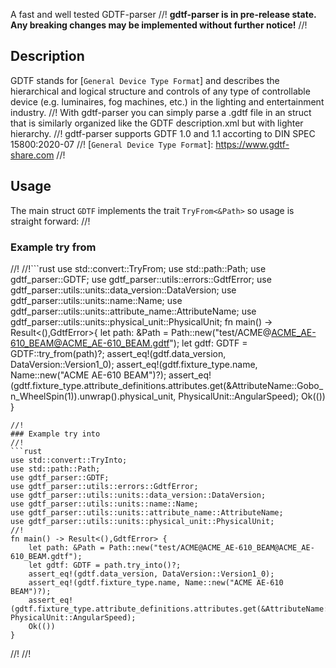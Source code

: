 A fast and well tested GDTF-parser
//!
**gdtf-parser is in pre-release state. Any breaking changes may be implemented without further notice!**
//!
## Description
GDTF stands for [`General Device Type Format`] and describes the hierarchical and logical structure and controls of any type of controllable device (e.g. luminaires, fog machines, etc.) in the lighting and entertainment industry.
//!
With gdtf-parser you can simply parse a .gdtf file in an struct that is similarly organized like the GDTF description.xml but with lighter hierarchy.
//!
gdtf-parser supports GDTF 1.0 and 1.1 accorting to DIN SPEC 15800:2020-07
//!
[`General Device Type Format`]: https://www.gdtf-share.com
//!
## Usage
The main struct `GDTF` implements the trait `TryFrom<&Path>` so usage is straight forward:
//!
### Example try from
//!
//!```rust
use std::convert::TryFrom;
use std::path::Path;
use gdtf_parser::GDTF;
use gdtf_parser::utils::errors::GdtfError;
use gdtf_parser::utils::units::data_version::DataVersion;
use gdtf_parser::utils::units::name::Name;
use gdtf_parser::utils::units::attribute_name::AttributeName;
use gdtf_parser::utils::units::physical_unit::PhysicalUnit;
fn main() -> Result<(),GdtfError>{
    let path: &Path = Path::new("test/ACME@ACME_AE-610_BEAM@ACME_AE-610_BEAM.gdtf");
    let gdtf: GDTF = GDTF::try_from(path)?;
    assert_eq!(gdtf.data_version, DataVersion::Version1_0);
    assert_eq!(gdtf.fixture_type.name, Name::new("ACME AE-610 BEAM")?);
    assert_eq!(gdtf.fixture_type.attribute_definitions.attributes.get(&AttributeName::Gobo_n_WheelSpin(1)).unwrap().physical_unit, PhysicalUnit::AngularSpeed);
    Ok(())
}
```
//!
### Example try into
//!
```rust
use std::convert::TryInto;
use std::path::Path;
use gdtf_parser::GDTF;
use gdtf_parser::utils::errors::GdtfError;
use gdtf_parser::utils::units::data_version::DataVersion;
use gdtf_parser::utils::units::name::Name;
use gdtf_parser::utils::units::attribute_name::AttributeName;
use gdtf_parser::utils::units::physical_unit::PhysicalUnit;
//!
fn main() -> Result<(),GdtfError> {
    let path: &Path = Path::new("test/ACME@ACME_AE-610_BEAM@ACME_AE-610_BEAM.gdtf");
    let gdtf: GDTF = path.try_into()?;
    assert_eq!(gdtf.data_version, DataVersion::Version1_0);
    assert_eq!(gdtf.fixture_type.name, Name::new("ACME AE-610 BEAM")?);
    assert_eq!(gdtf.fixture_type.attribute_definitions.attributes.get(&AttributeName::Gobo_n_WheelSpin(1)).unwrap().physical_unit, PhysicalUnit::AngularSpeed);
    Ok(())
}
```
//!
//!